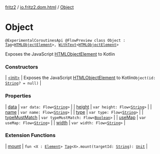 [fritz2](../../index.md) / [io.fritz2.dom.html](../index.md) / [Object](./index.md)

# Object

`@ExperimentalCoroutinesApi @FlowPreview class Object : `[`Tag`](../../io.fritz2.dom/-tag/index.md)`<`[`HTMLObjectElement`](https://kotlinlang.org/api/latest/jvm/stdlib/org.w3c.dom/-h-t-m-l-object-element/index.html)`>, `[`WithText`](../../io.fritz2.dom/-with-text/index.md)`<`[`HTMLObjectElement`](https://kotlinlang.org/api/latest/jvm/stdlib/org.w3c.dom/-h-t-m-l-object-element/index.html)`>`

Exposes the JavaScript [HTMLObjectElement](https://developer.mozilla.org/en/docs/Web/API/HTMLObjectElement) to Kotlin

### Constructors

| [&lt;init&gt;](-init-.md) | Exposes the JavaScript [HTMLObjectElement](https://developer.mozilla.org/en/docs/Web/API/HTMLObjectElement) to Kotlin`Object(id: `[`String`](https://kotlinlang.org/api/latest/jvm/stdlib/kotlin/-string/index.html)`? = null)` |

### Properties

| [data](data.md) | `var data: Flow<`[`String`](https://kotlinlang.org/api/latest/jvm/stdlib/kotlin/-string/index.html)`>` |
| [height](height.md) | `var height: Flow<`[`String`](https://kotlinlang.org/api/latest/jvm/stdlib/kotlin/-string/index.html)`>` |
| [name](name.md) | `var name: Flow<`[`String`](https://kotlinlang.org/api/latest/jvm/stdlib/kotlin/-string/index.html)`>` |
| [type](type.md) | `var type: Flow<`[`String`](https://kotlinlang.org/api/latest/jvm/stdlib/kotlin/-string/index.html)`>` |
| [typeMustMatch](type-must-match.md) | `var typeMustMatch: Flow<`[`Boolean`](https://kotlinlang.org/api/latest/jvm/stdlib/kotlin/-boolean/index.html)`>` |
| [useMap](use-map.md) | `var useMap: Flow<`[`String`](https://kotlinlang.org/api/latest/jvm/stdlib/kotlin/-string/index.html)`>` |
| [width](width.md) | `var width: Flow<`[`String`](https://kotlinlang.org/api/latest/jvm/stdlib/kotlin/-string/index.html)`>` |

### Extension Functions

| [mount](../../io.fritz2.dom/mount.md) | `fun <X : `[`Element`](https://kotlinlang.org/api/latest/jvm/stdlib/org.w3c.dom/-element/index.html)`> `[`Tag`](../../io.fritz2.dom/-tag/index.md)`<X>.mount(targetId: `[`String`](https://kotlinlang.org/api/latest/jvm/stdlib/kotlin/-string/index.html)`): `[`Unit`](https://kotlinlang.org/api/latest/jvm/stdlib/kotlin/-unit/index.html) |


